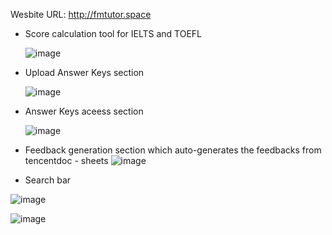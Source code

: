 Wesbite URL: http://fmtutor.space

- Score calculation tool for IELTS and TOEFL
  
  ![image](https://github.com/user-attachments/assets/b71c0ef8-e81e-47fa-a1d9-7f1dd2178816)


- Upload Answer Keys section
  
  ![image](https://github.com/user-attachments/assets/e7c17b21-195b-42ec-863a-0484d722ae43)


- Answer Keys aceess section
  
  ![image](https://github.com/user-attachments/assets/2bdef88a-da13-434f-aabf-ed6c7c4c5380)


- Feedback generation section which auto-generates the feedbacks from tencentdoc - sheets
![image](https://github.com/user-attachments/assets/d7c43370-566b-4e15-9005-4b682eac4ec1)

- Search bar

![image](https://github.com/user-attachments/assets/27c6bc03-0c16-4809-8040-1176fdea28fe)

![image](https://github.com/user-attachments/assets/335a18bd-afa1-4d7c-be20-daa8576b10ae)


